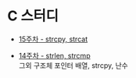 # C 스터디

- [15주차 - strcpy, strcat](https://github.com/pqj163/IN_C_study/blob/master/15%EC%A3%BC%EC%B0%A8%20-%20strcpy%2C%20strcat/readme.md)  

- [14주차 - strlen, strcmp](https://github.com/pqj163/IN_C_study/blob/master/14%EC%A3%BC%EC%B0%A8%20-%20strlen%2C%20strcmp/readme.md)  
  그외 구조체 포인터 배열, strcpy, 난수
